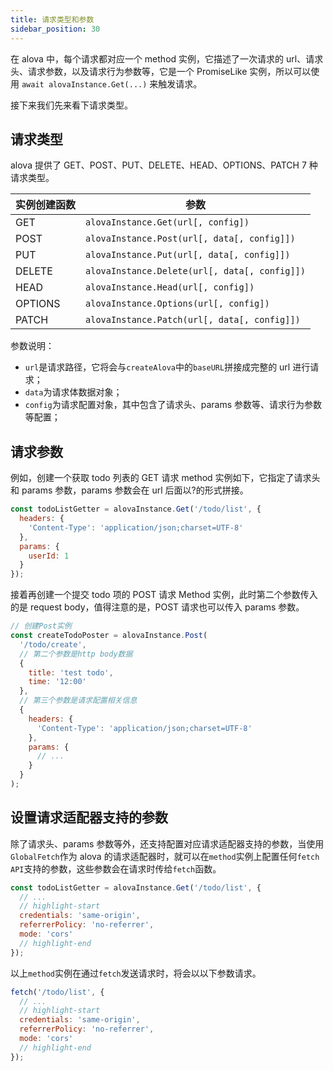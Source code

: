 ```yaml
---
title: 请求类型和参数
sidebar_position: 30
---
```


在 alova 中，每个请求都对应一个 method 实例，它描述了一次请求的 url、请求头、请求参数，以及请求行为参数等，它是一个 PromiseLike 实例，所以可以使用 `await alovaInstance.Get(...)` 来触发请求。

接下来我们先来看下请求类型。

## 请求类型

alova 提供了 GET、POST、PUT、DELETE、HEAD、OPTIONS、PATCH 7 种请求类型。

| 实例创建函数 | 参数                                          |
| ------------ | --------------------------------------------- |
| GET          | `alovaInstance.Get(url[, config])`            |
| POST         | `alovaInstance.Post(url[, data[, config]])`   |
| PUT          | `alovaInstance.Put(url[, data[, config]])`    |
| DELETE       | `alovaInstance.Delete(url[, data[, config]])` |
| HEAD         | `alovaInstance.Head(url[, config])`           |
| OPTIONS      | `alovaInstance.Options(url[, config])`        |
| PATCH        | `alovaInstance.Patch(url[, data[, config]])`  |

参数说明：

- `url`是请求路径，它将会与`createAlova`中的`baseURL`拼接成完整的 url 进行请求；
- `data`为请求体数据对象；
- `config`为请求配置对象，其中包含了请求头、params 参数等、请求行为参数等配置；

## 请求参数

例如，创建一个获取 todo 列表的 GET 请求 method 实例如下，它指定了请求头和 params 参数，params 参数会在 url 后面以?的形式拼接。

```javascript
const todoListGetter = alovaInstance.Get('/todo/list', {
  headers: {
    'Content-Type': 'application/json;charset=UTF-8'
  },
  params: {
    userId: 1
  }
});
```

接着再创建一个提交 todo 项的 POST 请求 Method 实例，此时第二个参数传入的是 request body，值得注意的是，POST 请求也可以传入 params 参数。

```javascript
// 创建Post实例
const createTodoPoster = alovaInstance.Post(
  '/todo/create',
  // 第二个参数是http body数据
  {
    title: 'test todo',
    time: '12:00'
  },
  // 第三个参数是请求配置相关信息
  {
    headers: {
      'Content-Type': 'application/json;charset=UTF-8'
    },
    params: {
      // ...
    }
  }
);
```

## 设置请求适配器支持的参数

除了请求头、params 参数等外，还支持配置对应请求适配器支持的参数，当使用`GlobalFetch`作为 alova 的请求适配器时，就可以在`method`实例上配置任何`fetch API`支持的参数，这些参数会在请求时传给`fetch`函数。

```javascript
const todoListGetter = alovaInstance.Get('/todo/list', {
  // ...
  // highlight-start
  credentials: 'same-origin',
  referrerPolicy: 'no-referrer',
  mode: 'cors'
  // highlight-end
});
```

以上`method`实例在通过`fetch`发送请求时，将会以以下参数请求。

```javascript
fetch('/todo/list', {
  // ...
  // highlight-start
  credentials: 'same-origin',
  referrerPolicy: 'no-referrer',
  mode: 'cors'
  // highlight-end
});
```
